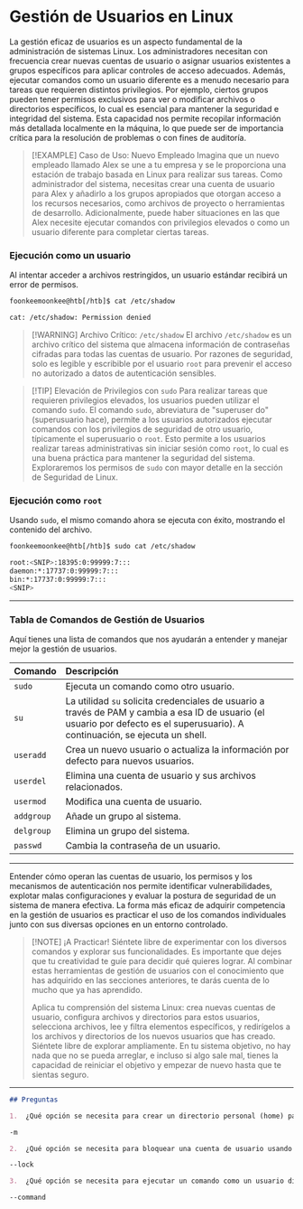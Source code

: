 # Gestión de Usuarios en Linux

La gestión eficaz de usuarios es un aspecto fundamental de la administración de sistemas Linux. Los administradores necesitan con frecuencia crear nuevas cuentas de usuario o asignar usuarios existentes a grupos específicos para aplicar controles de acceso adecuados. Además, ejecutar comandos como un usuario diferente es a menudo necesario para tareas que requieren distintos privilegios. Por ejemplo, ciertos grupos pueden tener permisos exclusivos para ver o modificar archivos o directorios específicos, lo cual es esencial para mantener la seguridad e integridad del sistema. Esta capacidad nos permite recopilar información más detallada localmente en la máquina, lo que puede ser de importancia crítica para la resolución de problemas o con fines de auditoría.

> [!EXAMPLE] Caso de Uso: Nuevo Empleado
> Imagina que un nuevo empleado llamado Alex se une a tu empresa y se le proporciona una estación de trabajo basada en Linux para realizar sus tareas. Como administrador del sistema, necesitas crear una cuenta de usuario para Alex y añadirlo a los grupos apropiados que otorgan acceso a los recursos necesarios, como archivos de proyecto o herramientas de desarrollo. Adicionalmente, puede haber situaciones en las que Alex necesite ejecutar comandos con privilegios elevados o como un usuario diferente para completar ciertas tareas.

### Ejecución como un usuario
Al intentar acceder a archivos restringidos, un usuario estándar recibirá un error de permisos.

```bash
foonkeemoonkee@htb[/htb]$ cat /etc/shadow

cat: /etc/shadow: Permission denied
```

> [!WARNING] Archivo Crítico: `/etc/shadow`
> El archivo `/etc/shadow` es un archivo crítico del sistema que almacena información de contraseñas cifradas para todas las cuentas de usuario. Por razones de seguridad, solo es legible y escribible por el usuario `root` para prevenir el acceso no autorizado a datos de autenticación sensibles.

> [!TIP] Elevación de Privilegios con `sudo`
> Para realizar tareas que requieren privilegios elevados, los usuarios pueden utilizar el comando `sudo`. El comando `sudo`, abreviatura de "superuser do" (superusuario hace), permite a los usuarios autorizados ejecutar comandos con los privilegios de seguridad de otro usuario, típicamente el superusuario o `root`. Esto permite a los usuarios realizar tareas administrativas sin iniciar sesión como `root`, lo cual es una buena práctica para mantener la seguridad del sistema. Exploraremos los permisos de `sudo` con mayor detalle en la sección de Seguridad de Linux.

### Ejecución como `root`
Usando `sudo`, el mismo comando ahora se ejecuta con éxito, mostrando el contenido del archivo.

```bash
foonkeemoonkee@htb[/htb]$ sudo cat /etc/shadow

root:<SNIP>:18395:0:99999:7:::
daemon:*:17737:0:99999:7:::
bin:*:17737:0:99999:7:::
<SNIP>
```

---

### Tabla de Comandos de Gestión de Usuarios

Aquí tienes una lista de comandos que nos ayudarán a entender y manejar mejor la gestión de usuarios.

| Comando  | Descripción                                                                                                                              |
| :------- | :--------------------------------------------------------------------------------------------------------------------------------------- |
| `sudo`   | Ejecuta un comando como otro usuario.                                                                                                    |
| `su`     | La utilidad `su` solicita credenciales de usuario a través de PAM y cambia a esa ID de usuario (el usuario por defecto es el superusuario). A continuación, se ejecuta un shell. |
| `useradd`| Crea un nuevo usuario o actualiza la información por defecto para nuevos usuarios.                                                       |
| `userdel`| Elimina una cuenta de usuario y sus archivos relacionados.                                                                               |
| `usermod`| Modifica una cuenta de usuario.                                                                                                          |
| `addgroup`| Añade un grupo al sistema.                                                                                                               |
| `delgroup`| Elimina un grupo del sistema.                                                                                                            |
| `passwd` | Cambia la contraseña de un usuario.                                                                                                      |

---

Entender cómo operan las cuentas de usuario, los permisos y los mecanismos de autenticación nos permite identificar vulnerabilidades, explotar malas configuraciones y evaluar la postura de seguridad de un sistema de manera efectiva. La forma más eficaz de adquirir competencia en la gestión de usuarios es practicar el uso de los comandos individuales junto con sus diversas opciones en un entorno controlado.

> [!NOTE] ¡A Practicar!
> Siéntete libre de experimentar con los diversos comandos y explorar sus funcionalidades. Es importante que dejes que tu creatividad te guíe para decidir qué quieres lograr. Al combinar estas herramientas de gestión de usuarios con el conocimiento que has adquirido en las secciones anteriores, te darás cuenta de lo mucho que ya has aprendido.
> 
> Aplica tu comprensión del sistema Linux: crea nuevas cuentas de usuario, configura archivos y directorios para estos usuarios, selecciona archivos, lee y filtra elementos específicos, y redirígelos a los archivos y directorios de los nuevos usuarios que has creado. Siéntete libre de explorar ampliamente. En tu sistema objetivo, no hay nada que no se pueda arreglar, e incluso si algo sale mal, tienes la capacidad de reiniciar el objetivo y empezar de nuevo hasta que te sientas seguro.


---

```markdown
## Preguntas

1.  ¿Qué opción se necesita para crear un directorio personal (home) para un nuevo usuario usando el comando `useradd`?

-m

2.  ¿Qué opción se necesita para bloquear una cuenta de usuario usando el comando `usermod`? (versión larga de la opción)

--lock

3.  ¿Qué opción se necesita para ejecutar un comando como un usuario diferente usando el comando `su`? (versión larga de la opción)

--command
```
